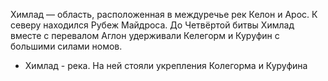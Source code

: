 Химлад — область, расположенная в междуречье рек Келон и Арос. К северу
находился Рубеж Майдроса. До Четвёртой битвы Химлад вместе с перевалом Аглон
удерживали Келегорм и Куруфин с большими силами номов.

*   Химлад - река. На ней стояли укрепления Колегорма и Куруфина
